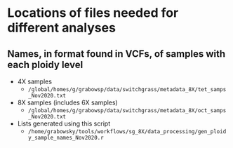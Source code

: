# Locations of files needed for different analyses

## Names, in format found in VCFs, of samples with each ploidy level
* 4X samples
  * `/global/homes/g/grabowsp/data/switchgrass/metadata_8X/tet_samps_Nov2020.txt`
* 8X samples (includes 6X samples)
  * `/global/homes/g/grabowsp/data/switchgrass/metadata_8X/oct_samps_Nov2020.txt`
* Lists generated using this script
  * `/home/grabowsky/tools/workflows/sg_8X/data_processing/gen_ploidy_sample_names_Nov2020.r`
